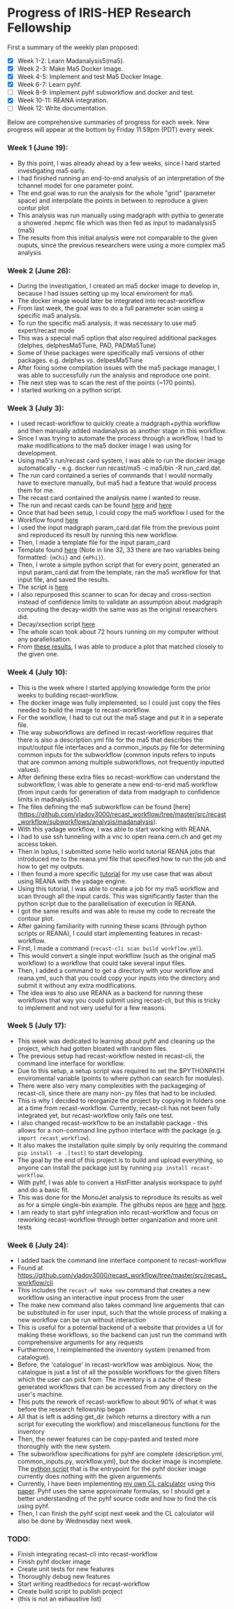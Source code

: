 # Progress of IRIS-HEP Research Fellowship

First a summary of the weekly plan proposed:  

   - [X] Week 1-2: Learn Madanalysis5(ma5).
   - [X] Week 2-3: Make Ma5 Docker Image.
   - [X] Week 4-5: Implement and test Ma5 Docker Image.
   - [X] Week 6-7: Learn pyhf.
   - [ ] Week 8-9: Implement pyhf subworkflow and docker and test.
   - [X] Week 10-11: REANA integration.
   - [ ] Week 12: Write documentation.
   
Below are comprehensive summaries of progress for each week. New progress will appear at the bottom by Friday 11:59pm (PDT) every week.
   
### Week 1 (June 19):
  - By this point, I was already ahead by a few weeks, since I hard started investigating ma5 early.
  - I had finished running an end-to-end analysis of an interpretation of the tchannel model for one parameter point.
  - The end goal was to run the analysis for the whole "grid" (parameter space) and interpolate the points in between to reproduce a given contur plot
  - This analysis was run manually using madgraph with pythia to generate a showered .hepmc file which was then fed as input to madanalysis5 (ma5)
  - The results from this initial analysis were not comparable to the given ouputs, since the previous researchers were using a more complex ma5 analysis

### Week 2 (June 26):
  - During the investigation, I created an ma5 docker image to develop in, because I had issues setting up my local enviroment for ma5.
  - The docker image would later be integrated into recast-workflow
  - From last week, the goal was to do a full parameter scan using a specific ma5 analysis.
  - To run the specific ma5 analysis, it was necessary to use ma5 expert/recast mode
  - This was a special ma5 option that also required additional packages (delphes, delphesMa5Tune, PAD, PADMa5Tune)
  - Some of these packages were specifically ma5 versions of other packages. e.g. delphes vs. delpesMa5Tune
  - After fixing some compilation issues with the ma5 package manager, I was able to successfully run the analysis and reproduce one point.
  - The next step was to scan the rest of the points (~170 points).
  - I started working on a python script.

### Week 3 (July 3):
  - I used recast-workflow to quickly create a madgraph+pythia workflow and then manually added madanalysis as another stage in this workflow.
  - Since I was trying to automate the process through a workflow, I had to make modifications to the ma5 docker image I was using for development.
  - Using ma5's run/recast card system, I was able to run the docker image automatically - e.g. docker run recast/ma5 -c ma5/bin -R run_card.dat.
  - The run card contained a series of commands that I would normally have to execture manually, but ma5 had a feature that would process them for me.
  - The recast card contained the analysis name I wanted to reuse.
  - The run and recast cards can be found [here](https://github.com/vladov3000/fpd-scanner/blob/master/inputs/ma5_recast_card.dat) and [here](https://github.com/vladov3000/fpd-scanner/blob/master/inputs/ma5_run_card.dat)
  - Once that had been setup, I could copy the ma5 workflow I used for the 
  - Workflow found [here](https://github.com/vladov3000/fpd-scanner/blob/master/workflows/fullma5.yml)
  - I used the input madgraph param_card.dat file from the previous point and reproduced its result by running this new workflow.
  - Then, I made a template file for the input param_card
  - Template found [here](https://github.com/vladov3000/fpd-scanner/blob/master/inputs/param_tmpl_mChi_mPhi.dat) (Note in line 32, 33 there are two variables being formatted: `{mChi}` and `{mPhi}`).
  - Then, I wrote a simple python script that for every point, generated an input param_card.dat from the template, ran the ma5 workflow for that input file, and saved the results.
  - The script is [here](https://github.com/vladov3000/fpd-scanner/blob/master/cl_scanner.py)
  - I also repurposed this scanner to scan for decay and cross-section instead of confidence limits to validate an assumption about madgraph computing the decay-width the same was as the original researchers did.
  - Decay/xsection script [here](https://github.com/vladov3000/fpd-scanner/blob/master/pb_decay_scanner.py)
  - The whole scan took about 72 hours running on my computer without any parallelisation.
  - From [these results](https://github.com/vladov3000/fpd-scanner/tree/master/outputs/folders), I was able to produce a plot that matched closely to the given one.

### Week 4 (July 10):
  - This is the week where I started applying knowledge form the prior weeks to building recast-workflow.
  - The docker image was fully implemented, so I could just copy the files needed to build the image to recast-workflow.
  - For the workflow, I had to cut out the ma5 stage and put it in a seperate file.
  - The way subworkflows are defined in recast-workflow requires that there is also a description.yml file for the ma5 that describes the input/output file interfaces and a common_inputs.py file for determining common inputs for the subworkflow (common inputs refers to inputs that are common among multiple subworkflows, not frequently inputted values).
  - After defining these extra files so recast-workflow can understand the subworkflow, I was able to generate a new end-to-end ma5 workflow (from input cards for generation of data from madgraph to confidence limits in madnalysis5).
  - The files defining the ma5 subworkflow can be found [here] (https://github.com/vladov3000/recast_workflow/tree/master/src/recast_workflow/subworkflows/analysis/madanalysis).
  - With this yadage workflow, I was able to start working with REANA.
  - I had to use ssh tunneling with a vnc to open reana.cern.ch and get my access token.
  - Then in lxplus, I submitted some hello world tutorial REANA jobs that introduced me to the reana.yml file that specified how to run the job and how to get my outputs.
  - I then found a more specific [tutorial](https://awesome-workshop.github.io/reproducible-analyses/) for my use case that was about using REANA with the yadage engine.
  - Using this tutorial, I was able to create a job for my ma5 workflow and scan through all the input cards. This was significantly faster than the python script due to the parallelisation of execution in REANA.
  - I got the same results and was able to reuse my code to recreate the contour plot.
  - After gaining familiarity with running these scans (through python scripts or REANA), I could start implementing features in recast-workflow.
  - First, I made a command (`recast-cli scan build workflow.yml`).
  - This would convert a single input workflow (such as the original ma5 workflow) to a workflow that could take several input files.
  - Then, I added a command to get a directory with your workflow and reana.yml, such that you could copy your inputs into the directory and submit it without any extra modifications.
  - The idea was to also use REANA as a backend for running these workflows that way you could submit using recast-cli, but this is tricky to implement and not very useful for a few reasons.

### Week 5 (July 17):
  - This week was dedicated to learning about pyhf and cleaning up the project, which had gotten bloated with random files.
  - The previous setup had recast-workflow nested in recast-cli, the command line interface for workflow.
  - Due to this setup, a setup script was required to set the $PYTHONPATH enviromental variable (points to where python can search for modules).
  - There were also very many complexities with the packageging of recast-cli, since there are many non-.py files that had to be included.
  - This is why I decided to reorganize the project by copying in folders one at a time from recast-workflow. Currently, recast-cli has not been fully integrated yet, but recast-workflow only fails one test.
  - I also changed recast-workflow to be an installable package - this allows for a non-command line python interface with the package (e.g. `import recast_workflow`).
  - It also makes the installation quite simply by only requiring the command `pip install -e .[test]` to start developing.
  - The goal by the end of this project is to build and upload everything, so anyone can install the package just by running `pip install recast-workflow`.
  - With pyhf, I was able to convert a HistFitter analysis workspace to pyhf and do a basic fit.
  - This was done for the MonoJet analysis to reproduce its results as well as for a simple single-bin example. The githubs repos are [here](https://github.com/vladov3000/HistToPyhf) and [here](https://github.com/vladov3000/pyvshf).
  - I am ready to start pyhf integration into recast-workflow and focus on reworking recast-workflow through better organization and more unit tests
 
 ### Week 6 (July 24):
  - I added back the command line interface component to recast-workflow
  - Found at https://github.com/vladov3000/recast_workflow/tree/master/src/recast_workflow/cli
  - This includes the `recast-wf make new` command that creates a new workflow using an interactive input process from the user
  - The make new command also takes command line arguements that can be substituted in for user input, such that the whole process of making a new workflow can be run without interaction
  - This is useful for a potential backend of a website that provides a UI for making these workflows, so the backend can just run the command with comprehensive arguments for any requests
  - Furthermore, I reimplemented the inventory system (renamed from catalogue).
  - Before, the 'catalogue' in recast-workflow was ambigious. Now, the catalogue is just a list of all the possible workflows for the given filters which the user can pick from. The inventory is a cache of these generated workflows that can be accessed from any directory on the user's machine.
  - This puts the rework of recast-workflow to about 90% of what it was before the research fellowship began
  - All that is left is adding get_dir (which returns a directory with a run script for executing the workflow) and miscellaneous functions for the inventory
  - Then, the newer features can be copy-pasted and tested more thoroughly with the new system.
  - The subworkflow specifications for pyhf are complete (description.yml, common_inputs.py, workflow.yml), but the docker image is incomplete. The [python script](https://github.com/vladov3000/recast_workflow/blob/master/src/recast_workflow/images/pyhf/make_patch.py) that is the entrypoint for the pyhf docker image currently does nothing with the given arguements.
  - Currently, I have been implementing [my own CL calculator](https://github.com/vladov3000/learncls/blob/master/s5.1-counting-expirement.ipynb) using this [paper](https://arxiv.org/pdf/1007.1727.pdf). Pyhf uses the same approximate formulas, so I should get a better understanding of the pyhf source code and how to find the cls using pyhf.
  - Then, I can finish the pyhf scipt next week and the CL calculator will also be done by Wednesday next week.
 
### TODO:
  - Finish integrating recast-cli into recast-workflow
  - Finish pyhf docker image
  - Create unit tests for new features
  - Thoroughly debug new features
  - Start writing readthedocs for recast-workflow
  - Create build script to publish project
  - (this is not an exhaustive list)
  
 
 
 
